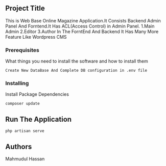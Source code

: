 
## Project Title

This is Web Base Online Magazine Application.It Consists Backend Admin Panel
And Forntend.It Has ACL(Access Control) in Admin Panel.
1.Main Admin
2.Editor
3.Author
In The ForntEnd And Backend It Has Many More Feature Like Wordpress CMS

### Prerequisites

What things you need to install the software and how to install them

```
Create New DataBase And Complete DB configuration in .env file
```

### Installing

Install Package Dependencies

```
composer update
```
## Run The Application

```
php artisan serve
```

## Authors

Mahmudul Hassan
